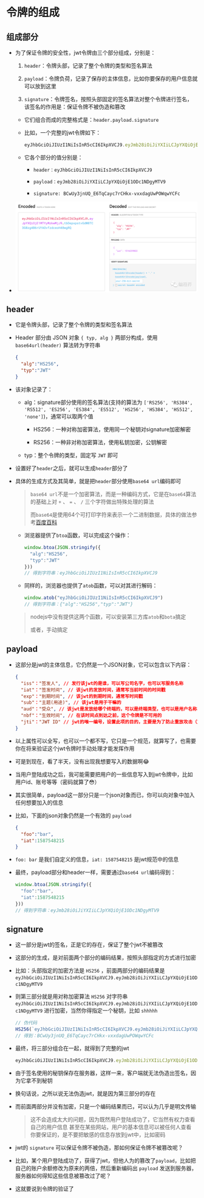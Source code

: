 # 令牌的组成

## 组成部分

+ 为了保证令牌的安全性，jwt令牌由三个部分组成，分别是：

  1. `header`：令牌头部，记录了整个令牌的类型和签名算法

  2. `payload`：令牌负荷，记录了保存的主体信息，比如你要保存的用户信息就可以放到这里

  3. `signature`：令牌签名，按照头部固定的签名算法对整个令牌进行签名，该签名的作用是：保证令牌不被伪造和篡改

    - 它们组合而成的完整格式是：`header.payload.signature`

    - 比如，一个完整的jwt令牌如下：

      ```js
      eyJhbGciOiJIUzI1NiIsInR5cCI6IkpXVCJ9.eyJmb28iOiJiYXIiLCJpYXQiOjE1ODc1NDgyMTV9.BCwUy3jnUQ_E6TqCayc7rCHkx-vxxdagUwPOWqwYCFc
      ```

    - 它各个部分的值分别是：

        - `header：eyJhbGciOiJIUzI1NiIsInR5cCI6IkpXVCJ9`

        - `payload：eyJmb28iOiJiYXIiLCJpYXQiOjE1ODc1NDgyMTV9`

        - `signature: BCwUy3jnUQ_E6TqCayc7rCHkx-vxxdagUwPOWqwYCFc`

+ ![](./jwt.png)

## header

+ 它是令牌头部，记录了整个令牌的类型和签名算法

+ Header 部分由 JSON 对象 `{ typ, alg }` 两部分构成，使用 `base64url(header)` 算法转为字符串

  ```json
  {
    "alg":"HS256",
    "typ":"JWT"
  }
  ```

+ 该对象记录了：

    - alg：signature部分使用的签名算法(支持的算法为 `['RS256', 'RS384', 'RS512', 'ES256', 'ES384', 'ES512', 'HS256', 'HS384', 'HS512', 'none']`)，通常可以取两个值

        - HS256：一种对称加密算法，使用同一个秘钥对signature加密解密

        - RS256：一种非对称加密算法，使用私钥加密，公钥解密

    - typ：整个令牌的类型，固定写 `JWT` 即可

+ 设置好了`header`之后，就可以生成`header`部分了

+ 具体的生成方式及其简单，就是把`header`部分使用`base64 url`编码即可

  > `base64 url`不是一个加密算法，而是一种编码方式，它是在`base64`算法的基础上对 `+` 、 `=` 、 `/` 三个字符做出特殊处理的算法
  >
  > 而`base64`是使用64个可打印字符来表示一个二进制数据，具体的做法参考[百度百科](https://baike.baidu.com/item/base64/8545775?fr=aladdin "百度百科")

  - 浏览器提供了`btoa`函数，可以完成这个操作：

    ```js
    window.btoa(JSON.stringify({
      "alg":"HS256",
      "typ":"JWT"
    }))
    // 得到字符串：eyJhbGciOiJIUzI1NiIsInR5cCI6IkpXVCJ9
    ```

  - 同样的，浏览器也提供了`atob`函数，可以对其进行解码：

    ```js
    window.atob("eyJhbGciOiJIUzI1NiIsInR5cCI6IkpXVCJ9")
    // 得到字符串：{"alg":"HS256","typ":"JWT"}
    ```

  > nodejs中没有提供这两个函数，可以安装第三方库`atob`和`bota`搞定
  >
  > 或者，手动搞定

## payload

+ 这部分是jwt的主体信息，它仍然是一个JSON对象，它可以包含以下内容：

  ```json
  {
    "iss"："签发人", // 发行该jwt的是谁，可以写公司名字，也可以写服务名称
    "iat"："签发时间", // 该jwt的发放时间，通常写当前时间的时间戳
    "exp"："到期时间", // 该jwt的到期时间，通常写时间戳
    "sub"："主题(用途)", // 该jwt是用于干嘛的
    "aud"："受众", // 该jwt是发放给哪个终端的，可以是终端类型，也可以是用户名称，随意一点
    "nbf"："生效时间", // 在该时间点到达之前，这个令牌是不可用的
    "jti"："JWT ID" // jwt的唯一编号，设置此项的目的，主要是为了防止重放攻击（重放攻击是在某些场景下，用户使用之前的令牌发送到服务器，被服务器正确的识别，从而导致不可预期的行为发生）
  }
  ```

+ 以上属性可以全写，也可以一个都不写，它只是一个规范，就算写了，也需要你在将来验证这个jwt令牌时手动处理才能发挥作用

+ 可是到现在，看了半天，没有出现我想要写入的数据啊😂

+ 当用户登陆成功之后，我可能需要把用户的一些信息写入到jwt令牌中，比如用户id、账号等等（密码就算了😳）

+ 其实很简单，payload这一部分只是一个json对象而已，你可以向对象中加入任何想要加入的信息

+ 比如，下面的json对象仍然是一个有效的 `payload`

  ```json
  {
    "foo":"bar",
    "iat":1587548215
  }
  ```

+ `foo: bar` 是我们自定义的信息，`iat: 1587548215` 是jwt规范中的信息

+ 最终，payload部分和header一样，需要通过`base64 url`编码得到：

  ```js
  window.btoa(JSON.stringify({
    "foo":"bar",
    "iat":1587548215
  }))
  // 得到字符串：eyJmb28iOiJiYXIiLCJpYXQiOjE1ODc1NDgyMTV9
  ```

## signature

+ 这一部分是jwt的签名，正是它的存在，保证了整个jwt不被篡改

+ 这部分的生成，是对前面两个部分的编码结果，按照头部指定的方式进行加密

+ 比如：头部指定的加密方法是 `HS256` ，前面两部分的编码结果是`eyJhbGciOiJIUzI1NiIsInR5cCI6IkpXVCJ9.eyJmb28iOiJiYXIiLCJpYXQiOjE1ODc1NDgyMTV9`

+ 则第三部分就是用对称加密算法 `HS256` 对字符串 `eyJhbGciOiJIUzI1NiIsInR5cCI6IkpXVCJ9.eyJmb28iOiJiYXIiLCJpYXQiOjE1ODc1NDgyMTV9` 进行加密，当然你得指定一个秘钥，比如 `shhhhh`

  ```js
  // 伪代码
  HS256(`eyJhbGciOiJIUzI1NiIsInR5cCI6IkpXVCJ9.eyJmb28iOiJiYXIiLCJpYXQiOjE1ODc1NDgyMTV9`, "shhhhh")
  // 得到：BCwUy3jnUQ_E6TqCayc7rCHkx-vxxdagUwPOWqwYCFc
  ```

+ 最终，将三部分组合在一起，就得到了完整的jwt

  ```js
  eyJhbGciOiJIUzI1NiIsInR5cCI6IkpXVCJ9.eyJmb28iOiJiYXIiLCJpYXQiOjE1ODc1NDgyMTV9.BCwUy3jnUQ_E6TqCayc7rCHkx-vxxdagUwPOWqwYCFc
  ```

+ 由于签名使用的秘钥保存在服务器，这样一来，客户端就无法伪造出签名，因为它拿不到秘钥

+ 换句话说，之所以说无法伪造jwt，就是因为第三部分的存在

+ 而前面两部分并没有加密，只是一个编码结果而已，可以认为几乎是明文传输

  > 这不会造成太大的问题，因为既然用户登陆成功了，它当然有权力查看自己的用户信息
  > &#x20;  &#x20;
  > &#x20;   甚至在某些网站，用户的基本信息可以被任何人查看
  > &#x20;  &#x20;
  > &#x20;   你要保证的，是不要把敏感的信息存放到jwt中，比如密码

+ jwt的 `signature` 可以保证令牌不被伪造，那如何保证令牌不被篡改呢？

+ 比如，某个用户登陆成功了，获得了jwt，但他人为的篡改了`payload`，比如把自己的账户余额修改为原来的两倍，然后重新编码出 `payload` 发送到服务器，服务器如何得知这些信息被篡改过了呢？

+ 这就要说到令牌的验证了
